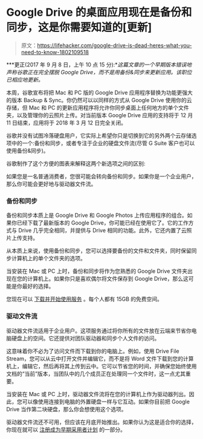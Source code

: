 # Google Drive 的桌面应用现在是备份和同步，这是你需要知道的[更新]

> 原文：<https://lifehacker.com/google-drive-is-dead-heres-what-you-need-to-know-1802109518>

***更正(2017 年 9 月 8 日，上午 10 点 15 分):**这篇文章的一个早期版本错误地声称谷歌正在完全摆脱 Google Drive，而不是用备份&同步来更新应用。该职位已相应地更新。*



本周，谷歌宣布将把 Mac 和 PC 版的 Google Drive 应用程序替换为功能更强大的版本 Backup & Sync。你仍然可以以同样的方式从 Google Drive 使用你的云存储，但 Mac 和 PC 的更新应用程序将允许你同步桌面上任何地方的单个文件夹，以及管理你的云照片上传。对当前版本 Google Drive 应用的支持将于 12 月 11 日结束，应用将于 2018 年 3 月 12 日完全关闭。

谷歌并没有试图冷落硬盘用户，它实际上希望你只是切换到它的另外两个云存储选项中的一个:备份和同步，或者专注于企业的硬盘文件流(尽管 G Suite 客户也可以使用备份&同步)。

谷歌制作了这个方便的图表来解释这两个新选项之间的区别:

如果您是一名普通消费者，您很可能会转向备份和同步。如果你是一个企业用户，那么你可能会更好地与驱动器文件流。

### 备份和同步

备份和同步本质上是 Google Drive 和 Google Photos 上传应用程序的组合。如果你已经下载了最新版本的 Google Drive，你可能已经在使用它了。它的工作方式与 Drive 几乎完全相同，并提供与 Drive 相同的功能。此外，它还内置了云照片上传支持。

从本质上来说，使用备份和同步，您可以选择要备份的文件和文件夹，同时保留同步计算机上的单个文件夹的选项。

当安装在 Mac 或 PC 上时，备份和同步将作为您熟悉的 Google Drive 文件夹出现在您的计算机上。如果你只是喜欢偶尔将文件保存到 Google Drive，那么这可能是你最好的选择。

您现在可以 [下载并开始使用服务](https://www.google.com/drive/download/) 。每个人都有 15GB 的免费空间。

### 驱动文件流

驱动器文件流适用于企业用户。这项服务通过将你所有的文件放在云端来节省你电脑硬盘上的空间。它还提供对团队驱动器和同步个人文件的访问。

这意味着你不必为了访问文件而下载到你的电脑上。例如，使用 Drive File Stream，您可以从云中打开文件并编辑它，而不是将 Word 文件下载到您的计算机上，编辑它，然后再将其上传到云中。它可以节省您的时间，并确保您始终使用文档的“当前”版本，当团队中的几个成员正在处理同一个文件时，这一点尤其重要。

当安装在 Mac 或 PC 上时，驱动器文件流将在您的计算机上作为驱动器列出。因此，您可以像使用连接到电脑的外置硬盘一样与它互动。如果你目前把 Google Drive 当作第二块硬盘，那么你会想使用这个选项。

驱动器文件流还不可用，但应该在月底开始推出。如果你认为这是适合你的选择，你现在就可以 [注册成为早期采用者计划](https://gsuite.google.com/campaigns/index__drive-fs-eap.html) 的一部分。